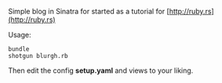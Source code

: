 Simple blog in Sinatra for started as a tutorial for [http://ruby.rs](http://ruby.rs)

Usage:

    bundle
    shotgun blurgh.rb

Then edit the config **setup.yaml** and views to your liking.
    

